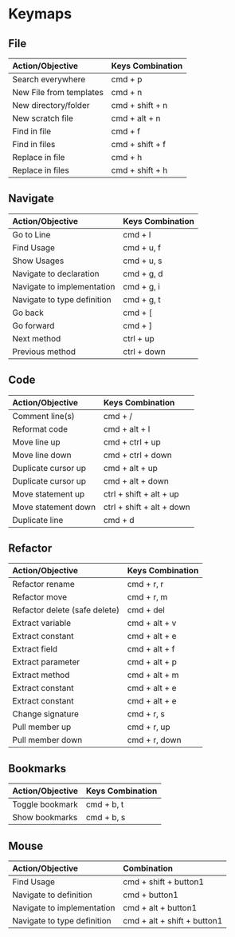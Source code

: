 # Keymaps

## File

| Action/Objective        | Keys Combination |
| :---------------------- | :--------------- |
| Search everywhere       | cmd + p          |
| New File from templates | cmd + n          |
| New directory/folder    | cmd + shift + n  |
| New scratch file        | cmd + alt + n    |
| Find in file            | cmd + f          |
| Find in files           | cmd + shift + f  |
| Replace in file         | cmd + h          |
| Replace in files        | cmd + shift + h  |

## Navigate

| Action/Objective            | Keys Combination |
| :-------------------------- | :--------------- |
| Go to Line                  | cmd + l          |
| Find Usage                  | cmd + u, f       |
| Show Usages                 | cmd + u, s       |
| Navigate to declaration     | cmd + g, d       |
| Navigate to implementation  | cmd + g, i       |
| Navigate to type definition | cmd + g, t       |
| Go back                     | cmd + [          |
| Go forward                  | cmd + ]          |
| Next method                 | ctrl + up        |
| Previous method             | ctrl + down      |

## Code

| Action/Objective    | Keys Combination          |
| :------------------ | :------------------------ |
| Comment line(s)     | cmd + /                   |
| Reformat code       | cmd + alt + l             |
| Move line up        | cmd + ctrl + up           |
| Move line down      | cmd + ctrl + down         |
| Duplicate cursor up | cmd + alt + up            |
| Duplicate cursor up | cmd + alt + down          |
| Move statement up   | ctrl + shift + alt + up   |
| Move statement down | ctrl + shift + alt + down |
| Duplicate line      | cmd + d                   |

## Refactor

| Action/Objective              | Keys Combination |
| :---------------------------- | :--------------- |
| Refactor rename               | cmd + r, r       |
| Refactor move                 | cmd + r, m       |
| Refactor delete (safe delete) | cmd + del        |
| Extract variable              | cmd + alt + v    |
| Extract constant              | cmd + alt + e    |
| Extract field                 | cmd + alt + f    |
| Extract parameter             | cmd + alt + p    |
| Extract method                | cmd + alt + m    |
| Extract constant              | cmd + alt + e    |
| Extract constant              | cmd + alt + e    |
| Change signature              | cmd + r, s       |
| Pull member up                | cmd + r, up      |
| Pull member down              | cmd + r, down    |

## Bookmarks

| Action/Objective | Keys Combination |
| :--------------- | :--------------- |
| Toggle bookmark  | cmd + b, t       |
| Show bookmarks   | cmd + b, s       |

## Mouse

| Action/Objective            | Combination                 |
| :-------------------------- | :-------------------------- |
| Find Usage                  | cmd + shift + button1       |
| Navigate to definition      | cmd + button1               |
| Navigate to implementation  | cmd + alt + button1         |
| Navigate to type definition | cmd + alt + shift + button1 |
